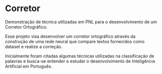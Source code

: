 # Corretor
Demonstração de técnica utilizadas em PNL para o desenvolvimento de um Corretor Ortográfico.

Esse projeto visa desenvolver um corretor ortográfico através da construção de uma rede neural que compare
textos fornecidos como dataset e realize a correção.

Inicialmente foram citadas algumas técnicas utilizadas na classificação de palavras e busca-se entender e
estudar o desenvolvimento de Inteligência Artificial em Português.
